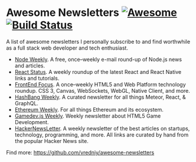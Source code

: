 # Awesome Newsletters [![Awesome](https://cdn.rawgit.com/sindresorhus/awesome/d7305f38d29fed78fa85652e3a63e154dd8e8829/media/badge.svg)](https://github.com/sindresorhus/awesome) [![Build Status](https://api.travis-ci.org/demiters/awesome-newsletters.svg)](https://travis-ci.org/demiters/awesome-newsletters)

A list of awesome newsletters I personally subscribe to and find worthwhile as a full stack web developer and tech enthusiast.

* [Node Weekly](http://nodeweekly.com/). A free, once–weekly e-mail round-up of Node.js news and articles.
* [React Status](https://react.statuscode.com/). A weekly roundup of the latest React and React Native links and tutorials.
* [FrontEnd Focus](http://frontendfoc.us/). A once–weekly HTML5 and Web Platform technology roundup. CSS 3, Canvas, WebSockets, WebGL, Native Client, and more.
* [HashBang Weekly](http://hashbangweekly.okgrow.com/). A curated newsletter for all things Meteor, React, & GraphQL.
* [Ethereum Weekly](http://ethereumweekly.com/newsletter/). For all things Ethereum and its ecosystem.
* [Gamedev.js Weekly](http://gamedevjsweekly.com/). Weekly newsletter about HTML5 Game Development.
* [HackerNewsLetter](http://www.hackernewsletter.com/). A weekly newsletter of the best articles on startups, technology, programming, and more. All links are curated by hand from the popular Hacker News site.

Find more: https://github.com/vredniy/awesome-newsletters
